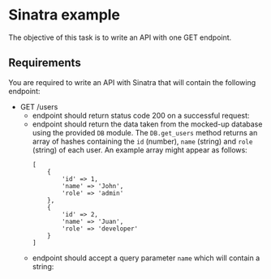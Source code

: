 # Sinatra example
The objective of this task is to write an API with one GET endpoint.
## Requirements
You are required to write an API with Sinatra that will contain the following endpoint:
- GET /users
  * endpoint should return status code 200 on a successful request:
  * endpoint should return the data taken from the mocked-up database using the provided `DB` module. The `DB.get_users` method returns an array of hashes containing the `id` (number), `name` (string) and `role` (string) of each user. An example array might appear as follows:
    ``` code
    [
        {
            'id' => 1,
            'name' => 'John',
            'role' => 'admin'
        },
        {
            'id' => 2,
            'name' => 'Juan',
            'role' => 'developer'
        }
    ]
    ```
  * endpoint should accept a query parameter `name` which will contain a string:
